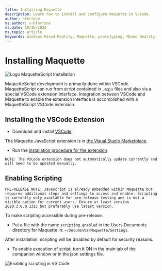 ```yaml
---
title: Installing Maquette
description: Learn how to install and configure Maquette in VSCode.
author: hferrone
ms.author: v-hferrone
ms.date: 10/26/2020
ms.topic: article
keywords: Windows Mixed Reality, Maquette, prototyping, Mixed Reality, Virtual Reality, VR, MR, Feedback, Feedback Hub, bugs
---
```


# Installing Maquette

<!-- TODO(Harrison): Need consolidated logo with text. -->
![Logo](../images/MaquetteIcon.png) MaquetteScript Installation

<!-- TODO(Stefan): Need more explanation on the .mqjs route for running MaquetteScript. -->
MaquetteScript development is primarily done within VSCode. MaquetteScript can run from script contained in `.mqjs` files and also via a special VSCode extension interface. Integration between VSCode and Maquette to enable the extension interface is accomplished with a MaquetteScript VSCode extension.

## Installing the VSCode Extension

* Download and install [VSCode](https://code.visualstudio.com). 

The Maquette JavaScript extension is in [the Visual Studio Marketplace](https://marketplace.visualstudio.com/items?itemName=ms-maquette.vscode-maquette-javascript).

* Run the [installation procedure for the extension](vscode:extension/ms-maquette.vscode-maquette-javascript).

<!-- TODO(Stefan): Are there plans to have the extension update manually in the future? If so, when will this be available? -->
`NOTE: The VSCode extension does not automatically update currently and will need to be updated manually.`

## Enabling Scripting

<!-- TODO(Stefan): Is scripting still a pre-release only option? If and when will it be available for current users? -->
`PRE-RELEASE NOTE: Javascript is already embedded within Maquette but requires additional steps and settings to access and enable. Scripting is currently only available for pre-release testing and is not a visible option for current users. Ensure at least version 2020.3.0.0.1315 but preferably use latest version.`

To make scripting accessible during pre-release:

* Put a file with the name `scripting.enabled` in the Users Documents directory for Maquette in: `~/Documents/Maquette/Settings`.

After installation, scripting will be disabled by default for security reasons.

<!-- TODO(Stefan): Missing a first step where the user has to select the {} tab in VSCode, shown in the screenshot, to access the scripting enabled setting.
                   - Also missing instructions and screenshot on how to turn on scripting in the JSON settings file.
 -->
* To enable execution of script, turn it ON in the main tab of the companion window or in the json settings file.

![Enabling scripting in VS Code](images/IntroductionEnableScripting.png)


